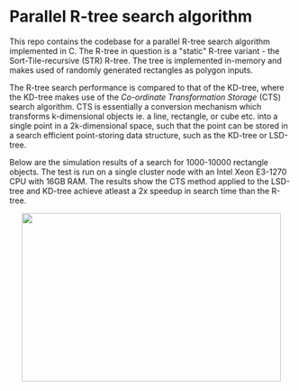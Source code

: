 # Parallel R-tree search algorithm

This repo contains the codebase for a parallel R-tree search algorithm implemented in C. The R-tree in question is a "static" R-tree variant - the Sort-Tile-recursive (STR) R-tree. The tree is implemented in-memory and makes used of randomly generated rectangles as polygon inputs.

The R-tree search performance is compared to that of the KD-tree, where the KD-tree makes use of the *Co-ordinate Transformation Storage* (CTS) search algorithm. CTS is essentially a conversion mechanism which transforms k-dimensional objects ie. a line, rectangle, or cube etc. into a single point in a 2k-dimensional space, such that the point can be stored in a search efficient point-storing data structure, such as the KD-tree or LSD-tree.

Below are the simulation results of a search for 1000-10000 rectangle objects. The test is run on a single cluster node with an Intel Xeon E3-1270 CPU with 16GB RAM. The results show the CTS method applied to the LSD-tree and KD-tree achieve atleast a 2x speedup in search time than the R-tree.

<p align="center">
  <img width="460" height="300" src="res.png">
</p>

